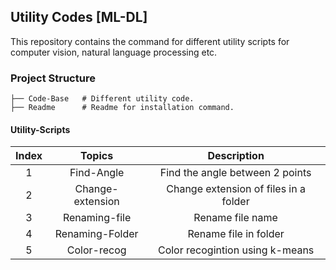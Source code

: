 
##  Utility Codes [ML-DL]
This repository contains the command for different utility scripts for computer vision, natural language processing etc.

### Project Structure

```
├── Code-Base	# Different utility code.
├── Readme		# Readme for installation command.

```

#### Utility-Scripts
| Index | Topics       | Description           |
|:---:|:-------------:|:-------------:|
| 1 | Find-Angle  | Find the angle between 2 points 		 |
| 2 | Change-extension | Change extension of files in a folder |
| 3 | Renaming-file  | Rename file name 		 |
| 4 | Renaming-Folder  | Rename file in folder |
| 5 | Color-recog  | Color recogintion using k-means |

